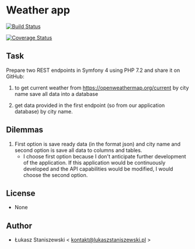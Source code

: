 # Weather app

[![Build Status](https://travis-ci.org/ferdyrurka/weather-app.svg?branch=master)](https://travis-ci.org/ferdyrurka/weather-app)

[![Coverage Status](https://coveralls.io/repos/github/ferdyrurka/weather-app/badge.svg?branch=master)](https://coveralls.io/github/ferdyrurka/weather-app?branch=master)

## Task

Prepare two REST endpoints in Symfony 4 using PHP 7.2 and share it on GitHub:

1. to get current weather from https://openweathermap.org/current by city name
     save all data into a database

2. get data provided in the first endpoint (so from our application database) by city name.

## Dilemmas

1. First option is save ready data (in the format json) and city name and 
   second option is save all data to columns and tables.
    * I choose first option because I don't anticipate further 
    development of the application. If this application would be continuously 
    developed and the API capabilities would be modified, I would choose the second option. 

## License

* None

## Author

* Łukasz Staniszewski < kontakt@lukaszstaniszewski.pl >